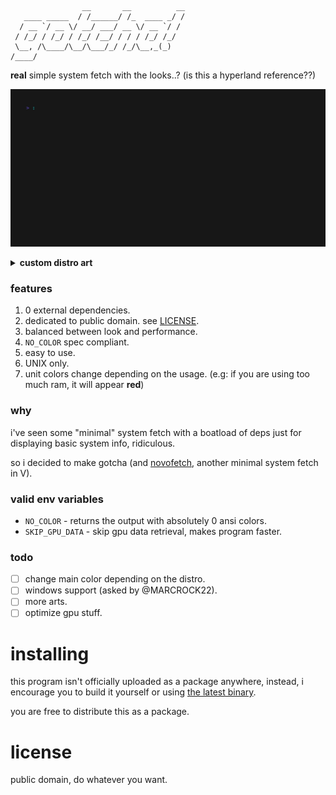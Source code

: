 ```
                __       __          __
   ____ _____  / /______/ /_  ____ _/ /
  / __ `/ __ \/ __/ ___/ __ \/ __ `/ / 
 / /_/ / /_/ / /_/ /__/ / / / /_/ /_/  
 \__, /\____/\__/\___/_/ /_/\__,_(_)   
/____/
```

**real** simple system fetch with the looks..? (is this a hyperland reference??)

![demo](/assets/demo.gif)

<details>
<summary><b>custom distro art</b></summary>
<img src="/assets/distros.gif" alt="distros demo" />
</details>

### features

1. 0 external dependencies.
2. dedicated to public domain. see [LICENSE](LICENSE).
3. balanced between look and performance.
4. `NO_COLOR` spec compliant.
6. easy to use.
7. UNIX only.
8. unit colors change depending on the usage. (e.g: if you are using too much ram, it will appear **red**)

### why

i've seen some "minimal" system fetch with a boatload of deps
just for displaying basic system info, ridiculous.

so i decided to make gotcha (and [novofetch](https://github.com/yehorovye/novofetch), another minimal
system fetch in V).

### valid env variables

* `NO_COLOR` - returns the output with absolutely 0 ansi colors.
* `SKIP_GPU_DATA` - skip gpu data retrieval, makes program faster.

### todo

- [ ] change main color depending on the distro.
- [ ] windows support (asked by @MARCROCK22).
- [ ] more arts.
- [ ] optimize gpu stuff.

# installing

this program isn't officially uploaded as a package anywhere,
instead, i encourage you to build it yourself or using
[the latest binary](https://github.com/yehorovye/gotcha/releases).

you are free to distribute this as a package.

# license

public domain, do whatever you want.
